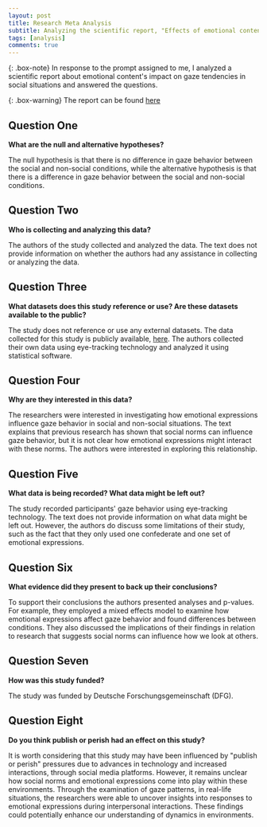 ```yaml
---
layout: post
title: Research Meta Analysis
subtitle: Analyzing the scientific report, "Effects of emotional content on social inhibition of gaze in live social and non-social situations" by Laura Pasqualette & Louisa Kulke.
tags: [analysis]
comments: true
---
```


{: .box-note}
In response to the prompt assigned to me, I analyzed a scientific report about emotional content's impact on gaze tendencies in social situations and answered the questions. 

{: .box-warning}
The report can be found [here](https://www.nature.com/articles/s41598-023-41154-w)

## Question One
**What are the null and alternative hypotheses?**

The null hypothesis is that there is no difference in gaze behavior between the social and non-social conditions, while the alternative hypothesis is that there is a difference in gaze behavior between the social and non-social conditions. 


## Question Two
**Who is collecting and analyzing this data?**

The authors of the study collected and analyzed the data. The text does not provide information on whether the authors had any assistance in collecting or analyzing the data.

## Question Three
**What datasets does this study reference or use? Are these datasets available to the public?**

The study does not reference or use any external datasets. The data collected for this study is publicly available, [here](https://osf.io/wznfj/). The authors collected their own data using eye-tracking technology and analyzed it using statistical software.

## Question Four
**Why are they interested in this data?**

The researchers were interested in investigating how emotional expressions influence gaze behavior in social and non-social situations. The text explains that previous research has shown that social norms can influence gaze behavior, but it is not clear how emotional expressions might interact with these norms. The authors were interested in exploring this relationship.

## Question Five
**What data is being recorded? What data might be left out?**

The study recorded participants' gaze behavior using eye-tracking technology. The text does not provide information on what data might be left out. However, the authors do discuss some limitations of their study, such as the fact that they only used one confederate and one set of emotional expressions.


## Question Six 
**What evidence did they present to back up their conclusions?**

To support their conclusions the authors presented analyses and p-values. For example,  they employed a mixed effects model to examine how emotional expressions affect gaze behavior and found differences between conditions. They also discussed the implications of their findings in relation to research that suggests social norms can influence how we look at others.

## Question Seven
**How was this study funded?**

The study was funded by Deutsche Forschungsgemeinschaft (DFG).

## Question Eight
**Do you think publish or perish had an effect on this study?**

It is worth considering that this study may have been influenced by "publish or perish" pressures due to advances in technology and increased interactions, through social media platforms. However, it remains unclear how social norms and emotional expressions come into play within these environments. Through the examination of gaze patterns, in real-life situations, the researchers were able to uncover insights into responses to emotional expressions during interpersonal interactions. These findings could potentially enhance our understanding of dynamics in environments.
